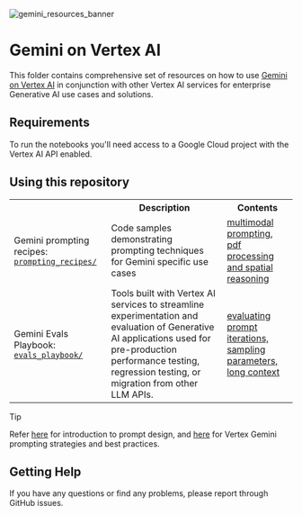 ![gemini_resources_banner](../../assets/gemini_resources_banner.png)

# Gemini on Vertex AI

This folder contains comprehensive set of resources on how to use [Gemini on Vertex AI](https://cloud.google.com/vertex-ai/generative-ai/docs/multimodal/overview) in conjunction with other Vertex AI services for enterprise Generative AI use cases and solutions.

## Requirements
To run the notebooks you'll need access to a Google Cloud project with the Vertex AI API enabled.

## Using this repository

<table>

  <tr>
    <th></th>
    <th style="text-align: center;">Description</th>
    <th style="text-align: center;">Contents</th>
  </tr>
    <tr>
    <td>
      Gemini prompting recipes:
      <a href="./prompting_recipes"><code>prompting_recipes/</code></a>
    </td>
    <td>
      Code samples demonstrating prompting techniques for Gemini specific use cases
    </td>
    <td><a href="./prompting_recipes">multimodal prompting, pdf processing and spatial reasoning</a></td>
  </tr>

  </tr>
    <tr>
    <td>
      Gemini Evals Playbook:
      <a href="./evals_playbook"><code>evals_playbook/</code></a>
    </td>
    <td>
      Tools built with Vertex AI services to streamline experimentation and evaluation of Generative AI applications used for pre-production performance testing, regression testing, or migration from other LLM APIs.
    </td>
    <td><a href="./evals_playbook">evaluating prompt iterations, sampling parameters, long context</a></td>
  </tr>

</table>

> [!TIP]
> Refer [here](https://cloud.google.com/vertex-ai/generative-ai/docs/learn/prompts/introduction-prompt-design) for introduction to prompt design, and [here](https://cloud.google.com/vertex-ai/generative-ai/docs/learn/prompts/prompt-design-strategies) for Vertex Gemini prompting strategies and best practices.

## Getting Help
If you have any questions or find any problems, please report through GitHub issues.